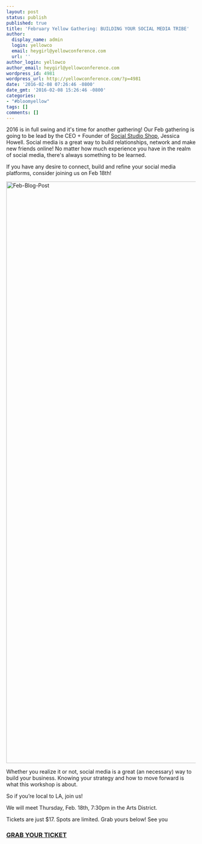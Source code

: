 ```yaml
---
layout: post
status: publish
published: true
title: 'February Yellow Gathering: BUILDING YOUR SOCIAL MEDIA TRIBE'
author:
  display_name: admin
  login: yellowco
  email: heygirl@yellowconference.com
  url: ''
author_login: yellowco
author_email: heygirl@yellowconference.com
wordpress_id: 4981
wordpress_url: http://yellowconference.com/?p=4981
date: '2016-02-08 07:26:46 -0800'
date_gmt: '2016-02-08 15:26:46 -0800'
categories:
- "#bloomyellow"
tags: []
comments: []
---
```

<p>2016 is in full swing and it's time for another gathering! Our Feb gathering is going to be lead by the CEO + Founder of <a href="http://www.socialstudioshop.com/" target="_blank">Social Studio Shop</a>, Jessica Howell. Social media is a great way to build relationships, network and make new friends online! No matter how much experience you have in the realm of social media, there's always something to be learned.</p>
<p>If you have any desire to connect, build and refine your social media platforms, consider joining us on Feb 18th!</p>
<p><a href="https://www.eventbrite.com/e/building-your-social-media-tribe-tickets-21283047167"><img class="aligncenter wp-image-4982 size-full" src="http://yellowconference.com/wp-content/uploads/2016/02/Feb-Blog-Post.jpg" alt="Feb-Blog-Post" width="700" height="1547" /></a></p>
<p>Whether you realize it or not, social media is a great (an necessary) way to build your business. Knowing your strategy and how to move forward is what this workshop is about.</p>
<p>So if you&rsquo;re local to LA, join us!</p>
<p>We will meet Thursday, Feb. 18th, 7:30pm in the Arts District.</p>
<p>Tickets are just $17. Spots are limited. Grab yours below! See you</p>
<h3><a href="https://www.eventbrite.com/e/building-your-social-media-tribe-tickets-21283047167" target="_blank">GRAB YOUR TICKET</a></h3></p>
